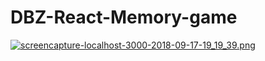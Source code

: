 # DBZ-React-Memory-game

[![screencapture-localhost-3000-2018-09-17-19_19_39.png](https://i.postimg.cc/wxcwcvhg/screencapture-localhost-3000-2018-09-17-19_19_39.png)](https://postimg.cc/0rjG99WB)
